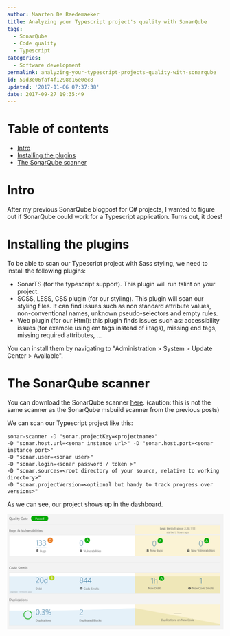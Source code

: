 ```yaml
---
author: Maarten De Raedemaeker
title: Analyzing your Typescript project's quality with SonarQube
tags:
  - SonarQube
  - Code quality
  - Typescript
categories:
  - Software development
permalink: analyzing-your-typescript-projects-quality-with-sonarqube
id: 59d3e06faf4f1298d16e0ec8
updated: '2017-11-06 07:37:38'
date: 2017-09-27 19:35:49
---
```

# Table of contents
* [Intro](#intro)
* [Installing the plugins](#plugins)
* [The SonarQube scanner](#scanner)

#  <a name="intro"></a> Intro
After my previous SonarQube blogpost for C# projects, I wanted to figure out if SonarQube could work for a Typescript application. Turns out, it does!

# <a name="plugins"></a>Installing the plugins
To be able to scan our Typescript project with Sass styling, we need to install the following plugins: 
- SonarTS (for the typescript support). This plugin will run tslint on your project.
- SCSS, LESS, CSS plugin (for our styling). This plugin will scan our styling files. It can find issues such as non standard attribute values, non-conventional names, unknown pseudo-selectors and empty rules.
- Web plugin (for our Html): this plugin finds issues such as: accessibility issues (for example using em tags instead of i tags), missing end tags, missing required attributes, ...

You can install them by navigating to "Administration > System > Update Center > Available".
# <a name="scanner"></a>The SonarQube scanner
You can download the SonarQube scanner [here](https://docs.sonarqube.org/display/SCAN/Analyzing+with+SonarQube+Scanner). (caution: this is not the same scanner as the SonarQube msbuild scanner from the previous posts)

We can scan our Typescript project like this:
```
sonar-scanner -D "sonar.projectKey=<projectname>" 
-D "sonar.host.url=<sonar instance url>" -D "sonar.host.port=<sonar instance port>" 
-D "sonar.user=<sonar user>" 
-D "sonar.login=<sonar password / token >" 
-D "sonar.sources=<root directory of your source, relative to working directory>"
-D "sonar.projectVersion=<optional but handy to track progress over versions>"
```

As we can see, our project shows up in the dashboard.

![SonarTs_1](/images/2017/09/SonarTs_1.png)